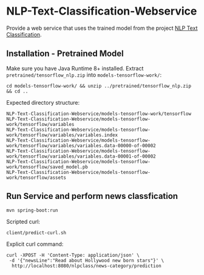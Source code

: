 # NLP-Text-Classification-Webservice
Provide a web service that uses the trained model from the project [NLP Text Classification](https://github.com/tobiassteidle/NLP-Text-Classification).

## Installation - Pretrained Model
Make sure you have Java Runtime 8+ installed.
Extract `pretrained/tensorflow_nlp.zip` into `models-tensorflow-work/`:
```
cd models-tensorflow-work/ && unzip ../pretrained/tensorflow_nlp.zip && cd ..
```

Expected directory structure:
```
NLP-Text-Classification-Webservice/models-tensorflow-work/tensorflow  
NLP-Text-Classification-Webservice/models-tensorflow-work/tensorflow/variables
NLP-Text-Classification-Webservice/models-tensorflow-work/tensorflow/variables/variables.index
NLP-Text-Classification-Webservice/models-tensorflow-work/tensorflow/variables/variables.data-00000-of-00002
NLP-Text-Classification-Webservice/models-tensorflow-work/tensorflow/variables/variables.data-00001-of-00002
NLP-Text-Classification-Webservice/models-tensorflow-work/tensorflow/saved_model.pb
NLP-Text-Classification-Webservice/models-tensorflow-work/tensorflow/assets
```

## Run Service and perform news classfication
```
mvn spring-boot:run
```

Scripted curl:
```
client/predict-curl.sh
```

Explicit curl command:
```
curl -XPOST -H 'Content-Type: application/json' \
 -d '{"newsLine":"Read about Hollywood new born stars"}' \
  http://localhost:8080/nlpclass/news-category/prediction
```
